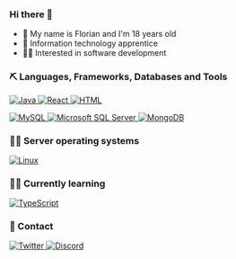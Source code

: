 ### Hi there 👋
- 💬 My name is Florian and I'm 18 years old
- 🔑 Information technology apprentice
- 🧙‍♂️ Interested in software development

### ⛏ Languages, Frameworks, Databases and Tools
<a href="https://java.com"> <img alt="Java" src="https://img.shields.io/badge/-Java-000?&logo=Java&logoColor=cd5b45"> </a>
<a href="https://www.react.net"> <img alt="React" src="https://img.shields.io/badge/-REACT-000?&logo=REACT%22"> </a>
<a href="https://www.w3.org"> <img alt="HTML" src="https://img.shields.io/badge/-HTML-000?&logo=HTML5"> </a>

<a href="https://www.mysql.com"> <img alt="MySQL" src="https://img.shields.io/badge/-MySQL-000?&logo=MySQL"> </a>
<a href="https://www.microsoft.com/de-de/sql-server/sql-server-2019"> <img alt="Microsoft SQL Server" src="https://img.shields.io/badge/-Microsoft%20SQL%20Server-000?&logo=microsoft%20sql%20server&logoColor=white"> </a>
<a href="https://www.mongodb.com"> <img alt="MongoDB" src="https://img.shields.io/badge/-MongoDB-000?&logo=MongoDB"> </a>



### 👨‍💻 Server operating systems 
<a href="https://www.debian.org"> <img alt="Linux" src="https://img.shields.io/badge/-Linux-000?&logo=Linux"> </a>

### 👨‍🎓 Currently learning
<a href="https://www.typescriptlang.org/"> <img alt="TypeScript" src="https://img.shields.io/badge/-TypeScript-000?&logo=TypeScript"> </a>


### 📱 Contact
<a href="https://twitter.com/realFallenBreak"> <img alt="Twitter" src="https://img.shields.io/badge/-realFallenBreak-000?&logo=Twitter"> </a>
<a href="https://www.discordapp.com"> <img alt="Discord" src="https://img.shields.io/badge/-FallenBreak%233104-000?&logo=Discord"> </a>
